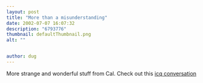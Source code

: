```yaml
---
layout: post
title: "More than a misunderstanding"
date: 2002-07-07 16:07:32
description: "6793776"
thumbnail: defaultThumbnail.png
alt: ""


author: dug
---
```


<p>More strange and wonderful stuff from Cal. Check out this <a href="http://www.iamcal.com/files/shes_fucked.txt">icq conversation</a></p>

